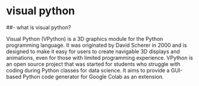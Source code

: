 # visual python


##- what is visual python?


Visual Python (VPython) is a 3D graphics module for the Python programming language. 
It was originated by David Scherer in 2000 and is designed to make it easy for users to create navigable 3D displays and animations, even for those with limited programming experience. VPython is an open source project that was started for students who struggle with coding during Python classes for data science. 
It aims to provide a GUI-based Python code generator for Google Colab as an extension.
